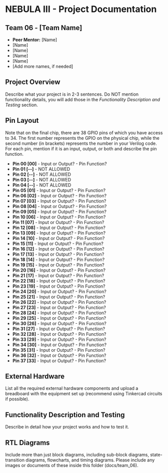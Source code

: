 # NEBULA III - Project Documentation

## Team 06 - [Team Name]
* **Peer Mentor:** [Name]
* [Name]
* [Name]
* [Name]
* [Name]
* [Add more names, if needed]

## Project Overview
Describe what your project is in 2-3 sentences. Do NOT mention functionality details, you will add those in the *Functionality Description and Testing* section.

## Pin Layout
Note that on the final chip, there are 38 GPIO pins of which you have access to 34.
The first number represents the GPIO on the physical chip, while the second number (in brackets) represents the number in your Verilog code. For each pin, mention if it is an input, output, or both and describe the pin function.

* **Pin 00 [00]** - Input or Output? - Pin Function?
* **Pin 01 [--]** - NOT ALLOWED
* **Pin 02 [--]** - NOT ALLOWED
* **Pin 03 [--]** - NOT ALLOWED
* **Pin 04 [--]** - NOT ALLOWED
* **Pin 05 [01]** - Input or Output? - Pin Function?
* **Pin 06 [02]** - Input or Output? - Pin Function? 
* **Pin 07 [03]** - Input or Output? - Pin Function? 
* **Pin 08 [04]** - Input or Output? - Pin Function? 
* **Pin 09 [05]** - Input or Output? - Pin Function? 
* **Pin 10 [06]** - Input or Output? - Pin Function?
* **Pin 11 [07]** - Input or Output? - Pin Function?
* **Pin 12 [08]** - Input or Output? - Pin Function?
* **Pin 13 [09]** - Input or Output? - Pin Function? 
* **Pin 14 [10]** - Input or Output? - Pin Function? 
* **Pin 15 [11]** - Input or Output? - Pin Function? 
* **Pin 16 [12]** - Input or Output? - Pin Function? 
* **Pin 17 [13]** - Input or Output? - Pin Function? 
* **Pin 18 [14]** - Input or Output? - Pin Function? 
* **Pin 19 [15]** - Input or Output? - Pin Function? 
* **Pin 20 [16]** - Input or Output? - Pin Function? 
* **Pin 21 [17]** - Input or Output? - Pin Function? 
* **Pin 22 [18]** - Input or Output? - Pin Function? 
* **Pin 23 [19]** - Input or Output? - Pin Function? 
* **Pin 24 [20]** - Input or Output? - Pin Function? 
* **Pin 25 [21]** - Input or Output? - Pin Function? 
* **Pin 26 [22]** - Input or Output? - Pin Function? 
* **Pin 27 [23]** - Input or Output? - Pin Function? 
* **Pin 28 [24]** - Input or Output? - Pin Function? 
* **Pin 29 [25]** - Input or Output? - Pin Function?
* **Pin 30 [26]** - Input or Output? - Pin Function?
* **Pin 31 [27]** - Input or Output? - Pin Function?
* **Pin 32 [28]** - Input or Output? - Pin Function?
* **Pin 33 [29]** - Input or Output? - Pin Function?
* **Pin 34 [30]** - Input or Output? - Pin Function?
* **Pin 35 [31]** - Input or Output? - Pin Function?
* **Pin 36 [32]** - Input or Output? - Pin Function?
* **Pin 37 [33]** - Input or Output? - Pin Function?

## External Hardware
List all the required external hardware components and upload a breadboard with the equipment set up (recommend using Tinkercad circuits if possible).

## Functionality Description and Testing
Describe in detail how your project works and how to test it.

## RTL Diagrams
Include more than just block diagrams, including sub-block diagrams, state-transition diagrams, flowcharts, and timing diagrams. Please include any images or documents of these inside this folder (docs/team_06).